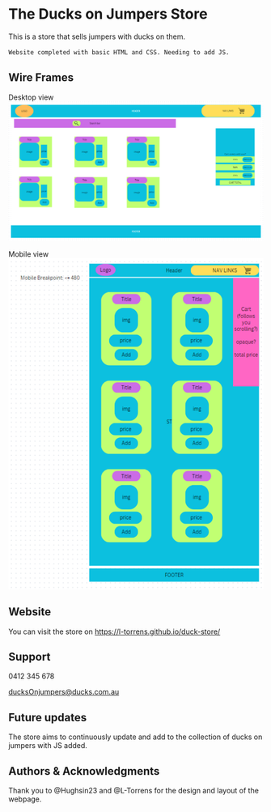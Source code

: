 # The Ducks on Jumpers Store

This is a store that sells jumpers with ducks on them.

```bash
Website completed with basic HTML and CSS. Needing to add JS.
```
## Wire Frames

 
Desktop view
![Screenshot of desktop view wire frame](Wire%20Frame%20(Laptop).png)

Mobile view
![Screenshot of mobile breakpoint wire frame](Wire%20Frame%20(Mobile).png)



## Website
You can visit the store on https://l-torrens.github.io/duck-store/


## Support
0412 345 678

ducksOnjumpers@ducks.com.au


## Future updates
The store aims to continuously update and add to the collection of ducks on jumpers with JS added.

## Authors & Acknowledgments
Thank you to @Hughsin23 and @L-Torrens for the design and layout of the webpage. 